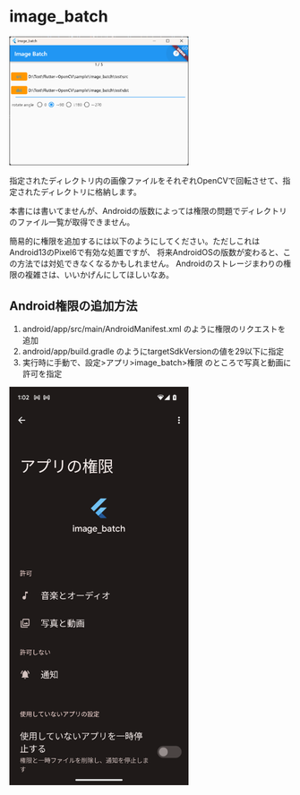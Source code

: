 # image_batch

<img src="../pic/image_batch02.png" width=320/>

指定されたディレクトリ内の画像ファイルをそれぞれOpenCVで回転させて、指定されたディレクトリに格納します。

本書には書いてませんが、Androidの版数によっては権限の問題でディレクトリのファイル一覧が取得できません。

簡易的に権限を追加するには以下のようにしてください。ただしこれはAndroid13のPixel6で有効な処置ですが、
将来AndroidOSの版数が変わると、この方法では対処できなくなるかもしれません。
Androidのストレージまわりの権限の複雑さは、いいかげんにしてほしいなあ。

## Android権限の追加方法

1. android/app/src/main/AndroidManifest.xml のように権限のリクエストを追加
2. android/app/build.gradle のようにtargetSdkVersionの値を29以下に指定
3. 実行時に手動で、設定>アプリ>image_batch>権限 のところで写真と動画に許可を指定

<img src="../pic/permission.png" width=320/>